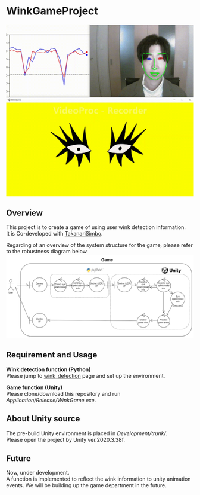 # WinkGameProject
![WinkGake](ReadMeImg/WinkGame.gif)

## Overview  
This project is to create a game of using user wink detection information.  
It is Co-developed with [TakanariSimbo][].  

Regarding of an overview of the system structure for the game, please refer to the robustness diagram below.  
![Convert image](ReadMeImg/SystemStructure.png "system")

## Requirement and Usage  

**Wink detection function (Python)**  
Please jump to [wink_detection] page and set up the environment.

**Game function (Unity)**  
Please clone/download this repository and run _Application/Release/WinkGame.exe_. 

## About Unity source  
The pre-build Unity environment is placed in _Development/trunk/_.  
Please open the project by Unity ver.2020.3.38f.  


## Future  
Now, under development.  
A function is implemented to reflect the wink information to unity animation events. 
We will be building up the game department in the future.


[TakanariSimbo]: https://github.com/TakanariShimbo "TakanariSimbo"
[wink_detection]: https://github.com/TakanariShimbo/wink_detection "wink_detection"
